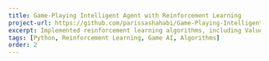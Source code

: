 ```yaml
---
title: Game-Playing Intelligent Agent with Reinforcement Learning
project-url: https://github.com/parissashahabi/Game-Playing-Intelligent-Agent
excerpt: Implemented reinforcement learning algorithms, including Value-Iteration and Q-Learning, for a 2D grid world Markov Decision Process resembling a Pac-Man game. Also applied the Mini-Max algorithm and common path-planning techniques such as A*, Dijkstra, and bidirectional search.
tags: [Python, Reinforcement Learning, Game AI, Algorithms]
order: 2
---
```

